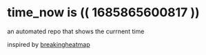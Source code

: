 # time_now is (( 1685865600817 ))

an automated repo that shows the currnent time

inspired by [breakingheatmap](https://github.com/breakingheatmap/breakingheatmap)